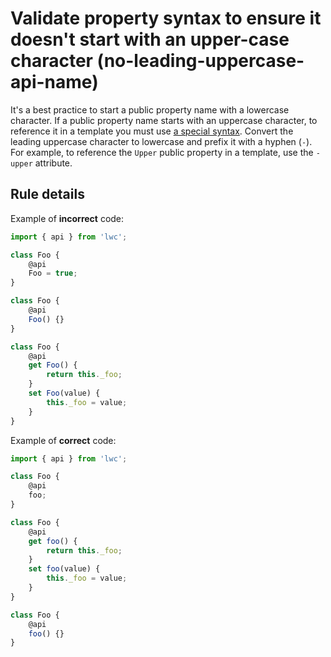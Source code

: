 # Validate property syntax to ensure it doesn't start with an upper-case character (no-leading-uppercase-api-name)

It's a best practice to start a public property name with a lowercase character. If a public property name starts with an uppercase character, to reference it in a template you must use [a special syntax](https://developer.salesforce.com/docs/component-library/documentation/en/lwc/lwc.js_props_names). Convert the leading uppercase character to lowercase and prefix it with a hyphen (`-`). For example, to reference the `Upper` public property in a template, use the `-upper` attribute.

## Rule details

Example of **incorrect** code:

```js
import { api } from 'lwc';

class Foo {
    @api
    Foo = true;
}

class Foo {
    @api
    Foo() {}
}

class Foo {
    @api
    get Foo() {
        return this._foo;
    }
    set Foo(value) {
        this._foo = value;
    }
}
```

Example of **correct** code:

```js
import { api } from 'lwc';

class Foo {
    @api
    foo;
}

class Foo {
    @api
    get foo() {
        return this._foo;
    }
    set foo(value) {
        this._foo = value;
    }
}

class Foo {
    @api
    foo() {}
}
```
